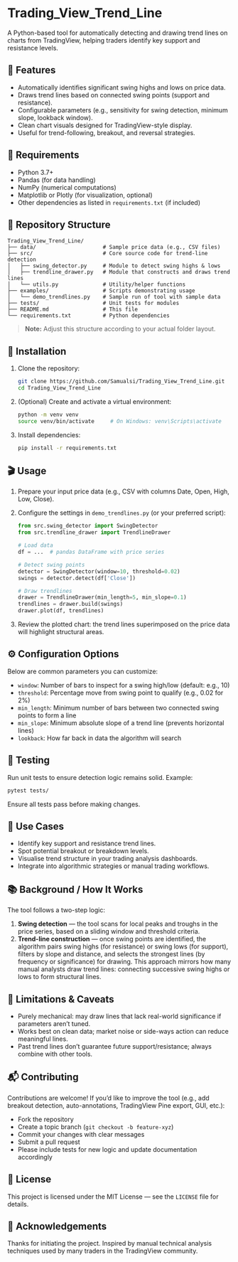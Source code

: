 # Trading_View_Trend_Line

A Python-based tool for automatically detecting and drawing trend lines on charts from TradingView, helping traders identify key support and resistance levels.

## 🚀 Features

* Automatically identifies significant swing highs and lows on price data.
* Draws trend lines based on connected swing points (support and resistance).
* Configurable parameters (e.g., sensitivity for swing detection, minimum slope, lookback window).
* Clean chart visuals designed for TradingView-style display.
* Useful for trend-following, breakout, and reversal strategies.

## 🧰 Requirements

* Python 3.7+
* Pandas (for data handling)
* NumPy (numerical computations)
* Matplotlib or Plotly (for visualization, optional)
* Other dependencies as listed in `requirements.txt` (if included)

## 📁 Repository Structure

```
Trading_View_Trend_Line/
├── data/                     # Sample price data (e.g., CSV files)  
├── src/                      # Core source code for trend-line detection  
│   ├── swing_detector.py     # Module to detect swing highs & lows  
│   ├── trendline_drawer.py   # Module that constructs and draws trend lines  
│   └── utils.py              # Utility/helper functions  
├── examples/                 # Scripts demonstrating usage  
│   └── demo_trendlines.py    # Sample run of tool with sample data  
├── tests/                    # Unit tests for modules  
├── README.md                 # This file  
└── requirements.txt          # Python dependencies  
```

> **Note:** Adjust this structure according to your actual folder layout.

## 🔧 Installation

1. Clone the repository:

   ```bash
   git clone https://github.com/Samualsi/Trading_View_Trend_Line.git
   cd Trading_View_Trend_Line
   ```
2. (Optional) Create and activate a virtual environment:

   ```bash
   python -m venv venv
   source venv/bin/activate     # On Windows: venv\Scripts\activate
   ```
3. Install dependencies:

   ```bash
   pip install -r requirements.txt
   ```

## 🎬 Usage

1. Prepare your input price data (e.g., CSV with columns Date, Open, High, Low, Close).
2. Configure the settings in `demo_trendlines.py` (or your preferred script):

   ```python
   from src.swing_detector import SwingDetector
   from src.trendline_drawer import TrendlineDrawer

   # Load data
   df = ...  # pandas DataFrame with price series

   # Detect swing points
   detector = SwingDetector(window=10, threshold=0.02)
   swings = detector.detect(df['Close'])

   # Draw trendlines
   drawer = TrendlineDrawer(min_length=5, min_slope=0.1)
   trendlines = drawer.build(swings)
   drawer.plot(df, trendlines)
   ```
3. Review the plotted chart: the trend lines superimposed on the price data will highlight structural areas.

## ⚙️ Configuration Options

Below are common parameters you can customize:

* `window`: Number of bars to inspect for a swing high/low (default: e.g., 10)
* `threshold`: Percentage move from swing point to qualify (e.g., 0.02 for 2%)
* `min_length`: Minimum number of bars between two connected swing points to form a line
* `min_slope`: Minimum absolute slope of a trend line (prevents horizontal lines)
* `lookback`: How far back in data the algorithm will search

## 🧪 Testing

Run unit tests to ensure detection logic remains solid. Example:

```bash
pytest tests/
```

Ensure all tests pass before making changes.

## 🎯 Use Cases

* Identify key support and resistance trend lines.
* Spot potential breakout or breakdown levels.
* Visualise trend structure in your trading analysis dashboards.
* Integrate into algorithmic strategies or manual trading workflows.

## 📚 Background / How It Works

The tool follows a two-step logic:

1. **Swing detection** — the tool scans for local peaks and troughs in the price series, based on a sliding window and threshold criteria.
2. **Trend-line construction** — once swing points are identified, the algorithm pairs swing highs (for resistance) or swing lows (for support), filters by slope and distance, and selects the strongest lines (by frequency or significance) for drawing.
   This approach mirrors how many manual analysts draw trend lines: connecting successive swing highs or lows to form structural lines.

## 🧩 Limitations & Caveats

* Purely mechanical: may draw lines that lack real-world significance if parameters aren’t tuned.
* Works best on clean data; market noise or side-ways action can reduce meaningful lines.
* Past trend lines don’t guarantee future support/resistance; always combine with other tools.

## 📬 Contributing

Contributions are welcome! If you’d like to improve the tool (e.g., add breakout detection, auto-annotations, TradingView Pine export, GUI, etc.):

* Fork the repository
* Create a topic branch (`git checkout -b feature-xyz`)
* Commit your changes with clear messages
* Submit a pull request
* Please include tests for new logic and update documentation accordingly

## 📝 License

This project is licensed under the MIT License — see the `LICENSE` file for details.

## 🙏 Acknowledgements

Thanks for initiating the project. Inspired by manual technical analysis techniques used by many traders in the TradingView community.
